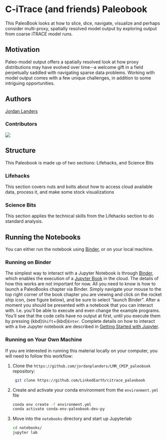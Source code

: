 # C-iTrace (and friends) Paleobook

This PaleoBook looks at how to slice, dice, navigate, visualize and perhaps consider multi-proxy, spatially resolved model output by exploring output from coarse iTRACE model runs. 

## Motivation

Paleo-model output offers a spatially resolved look at how proxy distributions may have evolved over time--a welcome gift in a field perpetually saddled with navigating sparse data problems. Working with model output comes with a few unique challenges, in addition to some intriguing opportunities. 

## Authors

[Jordan Landers](@jordanplanders)

### Contributors

<a href="https://github.com/jordanplanders/citrace_paleobook/graphs/contributors">
  <img src="https://contrib.rocks/image?repo=jordanplanders/citrace_paleobook" />
</a>

## Structure

This Paleobook is made up of two sections: Lifehacks, and Science Bits

### Lifehacks

This section covers nuts and bolts about how to access cloud available data, process it, and make some stock visualizations

### Science Bits

This section applies the technical skills from the Lifehacks section to do standard analysis.

## Running the Notebooks

You can either run the notebook using [Binder](https://mybinder.org/), or on your local machine.

### Running on Binder

The simplest way to interact with a Jupyter Notebook is through
[Binder](https://mybinder.org/), which enables the execution of a
[Jupyter Book](https://jupyterbook.org) in the cloud. The details of how this works are not
important for now. All you need to know is how to launch a PaleoBooks chapter via Binder. Simply navigate your mouse to
the top right corner of the book chapter you are viewing and click
on the rocket ship icon, (see figure below), and be sure to select
“launch Binder”. After a moment you should be presented with a
notebook that you can interact with. I.e. you’ll be able to execute
and even change the example programs. You’ll see that the code cells
have no output at first, until you execute them by pressing
{kbd}`Shift`\+{kbd}`Enter`. Complete details on how to interact with
a live Jupyter notebook are described in [Getting Started with
Jupyter](https://foundations.projectpythia.org/foundations/getting-started-jupyter.html).

### Running on Your Own Machine

If you are interested in running this material locally on your computer, you will need to follow this workflow:

1. Clone the `https://github.com/jordanplanders/LMR_CMIP_paleobook` repository:

   ```bash
    git clone https://github.com/LinkedEarth/citrace_paleobook
   ```

1. Create and activate your conda environment from the `environment.yml` file
   ```bash
   conda env create -f environment.yml
   conda activate conda-env-paleobook-dev-py
   ```
1. Move into the `notebooks` directory and start up Jupyterlab
   ```bash
   cd notebooks/
   jupyter lab
   ```
